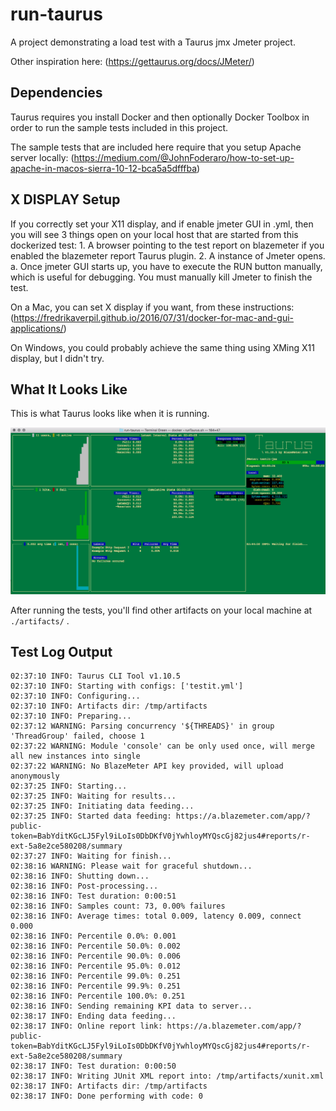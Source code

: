 # run-taurus

A project demonstrating a load test with a Taurus jmx Jmeter project.

Other inspiration here:  (https://gettaurus.org/docs/JMeter/)

## Dependencies

Taurus requires you install Docker and then optionally Docker Toolbox in order to run the sample
  tests included in this project.

The sample tests that are included here require that you setup Apache server locally: 
    (https://medium.com/@JohnFoderaro/how-to-set-up-apache-in-macos-sierra-10-12-bca5a5dfffba)

## X DISPLAY Setup

If you correctly set your X11 display, and if enable jmeter GUI in .yml, then you will see 3 things open 
on your local host that are started from this dockerized test:
    1. A browser pointing to the test report on blazemeter if you enabled the blazemeter report Taurus plugin.
    2. A instance of Jmeter opens.
       a. Once jmeter GUI starts up, you have to execute the RUN button manually, which is useful for debugging.  You 
          must manually kill Jmeter to finish the test.

On a Mac, you can set X display if you want, from these instructions:  (https://fredrikaverpil.github.io/2016/07/31/docker-for-mac-and-gui-applications/)

On Windows, you could probably achieve the same thing using XMing X11 display, but I didn't try.


## What It Looks Like

This is what Taurus looks like when it is running.

![Screenshot](taurus_running.png)

After running the tests, you'll find other artifacts on your local machine at `./artifacts/` .


## Test Log Output

```
02:37:10 INFO: Taurus CLI Tool v1.10.5
02:37:10 INFO: Starting with configs: ['testit.yml']
02:37:10 INFO: Configuring...
02:37:10 INFO: Artifacts dir: /tmp/artifacts
02:37:10 INFO: Preparing...
02:37:12 WARNING: Parsing concurrency '${THREADS}' in group 'ThreadGroup' failed, choose 1
02:37:22 WARNING: Module 'console' can be only used once, will merge all new instances into single
02:37:22 WARNING: No BlazeMeter API key provided, will upload anonymously
02:37:25 INFO: Starting...
02:37:25 INFO: Waiting for results...
02:37:25 INFO: Initiating data feeding...
02:37:25 INFO: Started data feeding: https://a.blazemeter.com/app/?public-token=BabYditKGcLJ5Fyl9iLoIs0DbDKfV0jYwhloyMYQscGj82jus4#reports/r-ext-5a8e2ce580208/summary
02:37:27 INFO: Waiting for finish...
02:38:16 WARNING: Please wait for graceful shutdown...
02:38:16 INFO: Shutting down...
02:38:16 INFO: Post-processing...
02:38:16 INFO: Test duration: 0:00:51
02:38:16 INFO: Samples count: 73, 0.00% failures
02:38:16 INFO: Average times: total 0.009, latency 0.009, connect 0.000
02:38:16 INFO: Percentile 0.0%: 0.001
02:38:16 INFO: Percentile 50.0%: 0.002
02:38:16 INFO: Percentile 90.0%: 0.006
02:38:16 INFO: Percentile 95.0%: 0.012
02:38:16 INFO: Percentile 99.0%: 0.251
02:38:16 INFO: Percentile 99.9%: 0.251
02:38:16 INFO: Percentile 100.0%: 0.251
02:38:16 INFO: Sending remaining KPI data to server...
02:38:17 INFO: Ending data feeding...
02:38:17 INFO: Online report link: https://a.blazemeter.com/app/?public-token=BabYditKGcLJ5Fyl9iLoIs0DbDKfV0jYwhloyMYQscGj82jus4#reports/r-ext-5a8e2ce580208/summary
02:38:17 INFO: Test duration: 0:00:50
02:38:17 INFO: Writing JUnit XML report into: /tmp/artifacts/xunit.xml
02:38:17 INFO: Artifacts dir: /tmp/artifacts
02:38:17 INFO: Done performing with code: 0
```